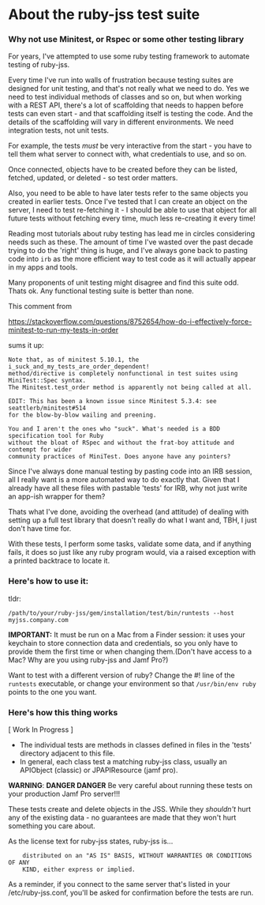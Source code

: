 # About the ruby-jss test suite

### Why not use Minitest, or Rspec or some other testing library

For years, I've attempted to use some ruby testing framework to automate testing of ruby-jss.

Every time I've run into walls of frustration because testing suites are designed for unit testing, and that's not really what we need to do. Yes we need to test individual methods of classes and so on, but when working with a REST API, there's a lot of scaffolding that needs to happen before tests can even start - and that scaffolding itself is testing the code. And the details of the scaffolding will vary in different environments. We need integration tests, not unit tests.

For example, the tests *must* be very interactive from the start - you have to tell them what server to connect with, what credentials to use, and so on.

Once connected, objects have to be created before they can be listed, fetched, updated, or deleted - so test order matters.

Also, you need to be able to have later tests refer to the same objects you created in earlier tests. Once I've tested that I can create an object on the server, I need to test re-fetching it -  I should be able to use that object for all future tests without fetching every time, much less re-creating it every time!

Reading most tutorials about ruby testing has lead me in circles considering needs such as these. The amount of time I've wasted over the past decade trying to do the 'right' thing is huge, and I've always gone back to pasting code into `irb` as the more efficient way to test code as it will actually appear in my apps and tools.

Many proponents of unit testing might disagree and find this suite odd.  Thats ok. Any functional testing suite is better than none.

This comment from

https://stackoverflow.com/questions/8752654/how-do-i-effectively-force-minitest-to-run-my-tests-in-order

sums it up:

```
Note that, as of minitest 5.10.1, the i_suck_and_my_tests_are_order_dependent!
method/directive is completely nonfunctional in test suites using MiniTest::Spec syntax.
The Minitest.test_order method is apparently not being called at all.

EDIT: This has been a known issue since Minitest 5.3.4: see seattlerb/minitest#514
for the blow-by-blow wailing and preening.

You and I aren't the ones who "suck". What's needed is a BDD specification tool for Ruby
without the bloat of RSpec and without the frat-boy attitude and contempt for wider
community practices of MiniTest. Does anyone have any pointers?
```

Since I've always done manual testing by pasting code into an IRB session, all I really want is a more automated way to do exactly that. Given that I already have all these files with pastable 'tests' for IRB,  why not just write an app-ish wrapper for them?

Thats what I've done, avoiding the overhead (and attitude) of dealing with setting up a full test library that doesn't really do what I want and, TBH, I just don't have time for.

With these tests, I perform some tasks, validate some data, and if anything fails, it does so just like any ruby program would, via a raised exception with a printed backtrace to locate it.


### Here's how to use it:

tldr:

  `/path/to/your/ruby-jss/gem/installation/test/bin/runtests --host myjss.company.com`


**IMPORTANT:** It must be run on a Mac from a Finder session: it uses your keychain to store connection data and credentials, so you only have to provide them the first time or when changing them.(Don't have access to a Mac? Why are you using ruby-jss and Jamf Pro?)

Want to test with a different version of ruby? Change the #! line of the `runtests` executable, or change your environment so that `/usr/bin/env ruby` points to the one you want.

### Here's how this thing works

[ Work In Progress ]

 - The individual tests are methods in classes defined in files in the 'tests' directory adjacent to this file.
 - In general, each class test a matching ruby-jss class, usually an APIObject (classic) or JPAPIResource (jamf pro).


**WARNING**: **DANGER DANGER** Be very careful about running these tests on your production Jamf Pro server!!!

These tests create and delete objects in the JSS. While they _shouldn't_ hurt any of the existing data - no guarantees are made that they won't hurt something you care about.

As the license text for ruby-jss states, ruby-jss is...

```
    distributed on an "AS IS" BASIS, WITHOUT WARRANTIES OR CONDITIONS OF ANY
    KIND, either express or implied.
```

As a reminder, if you connect to the same server that's listed in your /etc/ruby-jss.conf, you'll be asked for confirmation before the tests are run.
